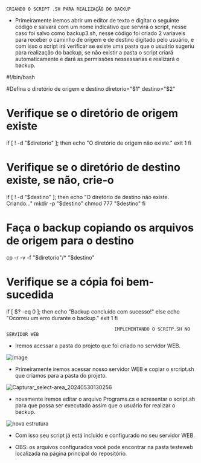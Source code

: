                                                                        CRIANDO O SCRIPT .SH PARA REALIZAÇÃO DO BACKUP

* Primeiramente iremos abrir um editor de texto e digitar o seguinte código e salvará com um nome indicativo que servirá o script, nesse caso foi salvo como backup3.sh,
nesse código foi criado 2 variaveis para receber o caminho de origem e de destino digitado pelo usuário, e com isso o script irá verificar se existe uma pasta que o usuário
sugeriu para realização do backup, se não existir a pasta o script criará automaticamente e dará as permissões nessessarias e realizará o backup.


#!/bin/bash

#Defina o diretório de origem e destino
diretorio="$1"
destino="$2"

# Verifique se o diretório de origem existe
if [ ! -d "$diretorio" ]; then
    echo "O diretório de origem não existe."
    exit 1
fi

# Verifique se o diretório de destino existe, se não, crie-o
if [ ! -d "$destino" ]; then
    echo "O diretório de destino não existe. Criando..."
    mkdir -p "$destino"
    chmod 777 "$destino"
fi

# Faça o backup copiando os arquivos de origem para o destino
cp -r -v -f "$diretorio"/* "$destino"

# Verifique se a cópia foi bem-sucedida
if [ $? -eq 0 ]; then
    echo "Backup concluído com sucesso!"
else
    echo "Ocorreu um erro durante o backup."
    exit 1
fi

                                            IMPLEMENTANDO O SCRITP.SH NO SERVIDOR WEB

* Iremos acessar a pasta do projeto que foi criado no servidor WEB.

 ![image](https://github.com/Loback07/Projeto_Gerenciamento_De_Redes/assets/167694546/01631dfc-ca2f-42b3-a7af-0d933f7e2f2b)

* Primeiramente iremos acessar nosso servidor WEB e copiar o srcript.sh que criamos para a pasta do projeto.

 ![Capturar_select-area_20240530130256](https://github.com/Loback07/Projeto_Gerenciamento_De_Redes/assets/167694546/3e701080-3076-4360-9369-651fb66c9c2f)

* novamente iremos editar o arquivo Programs.cs e acresentar o script.sh para que possa ser executado assim que o usuário for realizar o backup.

 ![nova estrutura](https://github.com/Loback07/Projeto_Gerenciamento_De_Redes/assets/167694546/0eb32ac6-c15a-4219-ba4d-4e96ded94121)

* Com isso seu script já está incluido e configurado no seu servidor WEB.

* OBS: os arquivos configurados você pode encontrar na pasta testeweb localizada na página principal do repositório.
